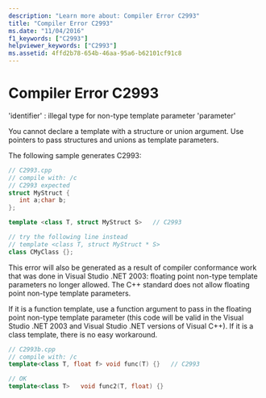 ```yaml
---
description: "Learn more about: Compiler Error C2993"
title: "Compiler Error C2993"
ms.date: "11/04/2016"
f1_keywords: ["C2993"]
helpviewer_keywords: ["C2993"]
ms.assetid: 4ffd2b78-654b-46aa-95a6-b62101cf91c8
---
```

# Compiler Error C2993

'identifier' : illegal type for non-type template parameter 'parameter'

You cannot declare a template with a structure or union argument. Use pointers to pass structures and unions as template parameters.

The following sample generates C2993:

```cpp
// C2993.cpp
// compile with: /c
// C2993 expected
struct MyStruct {
   int a;char b;
};

template <class T, struct MyStruct S>   // C2993

// try the following line instead
// template <class T, struct MyStruct * S>
class CMyClass {};
```

This error will also be generated as a result of compiler conformance work that was done in Visual Studio .NET 2003: floating point non-type template parameters no longer allowed. The C++ standard does not allow floating point non-type template parameters.

If it is a function template, use a function argument to pass in the floating point non-type template parameter (this code will be valid in the Visual Studio .NET 2003 and Visual Studio .NET versions of Visual C++). If it is a class template, there is no easy workaround.

```cpp
// C2993b.cpp
// compile with: /c
template<class T, float f> void func(T) {}   // C2993

// OK
template<class T>   void func2(T, float) {}
```
